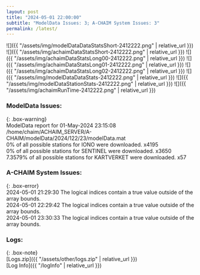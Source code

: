 ```yaml
---
layout: post
title: "2024-05-01 22:00:00"
subtitle: "ModelData Issues: 3; A-CHAIM System Issues: 3"
permalink: /latest/
---
```


![]({{ "/assets/img/modelDataDataStatsShort-2412222.png" | relative_url }})
![]({{ "/assets/img/achaimDataStatsShort-2412222.png" | relative_url }})
![]({{ "/assets/img/achaimDataStatsLong00-2412222.png" | relative_url }})
![]({{ "/assets/img/achaimDataStatsLong01-2412222.png" | relative_url }})
![]({{ "/assets/img/achaimDataStatsLong02-2412222.png" | relative_url }})
![]({{ "/assets/img/modelDataDataStats-2412222.png" | relative_url }})
![]({{ "/assets/img/modelDataStationStats-2412222.png" | relative_url }})
![]({{ "/assets/img/achaimRunTime-2412222.png" | relative_url }})


### ModelData Issues:  
  
{: .box-warning}  
 ModelData report for 01-May-2024 23:15:08   
 /home/chaim/ACHAIM_SERVER/A-CHAIM/modelData/2024/122/23/modelData.mat   
 0% of all possible stations for IONO were downloaded. x4195   
 0% of all possible stations for SENTINEL were downloaded. x3650   
 7.3579% of all possible stations for KARTVERKET were downloaded. x57   
  
### A-CHAIM System Issues:  
  
{: .box-error}  
2024-05-01 21:29:30 The logical indices contain a true value outside of the array bounds.  
2024-05-01 22:29:42 The logical indices contain a true value outside of the array bounds.  
2024-05-01 23:30:33 The logical indices contain a true value outside of the array bounds.  

### Logs:  
  
{: .box-note}  
[Logs.zip]({{ "/assets/other/logs.zip" | relative_url }})  
[Log Info]({{ "/logInfo" | relative_url }})  
